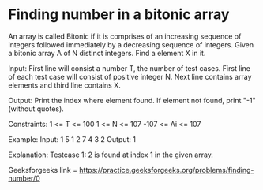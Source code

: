 # Finding number in a bitonic array
An array is called Bitonic if it is comprises of an increasing sequence of integers followed immediately by a decreasing sequence of integers.
Given a bitonic array A of N distinct integers. Find a element X in it.

Input:
First line will consist  a number T, the number of test cases. First line of each test case will consist of positive integer N. Next line contains array elements and third line contains X.

Output:
Print the index where element found. If element not found, print "-1" (without quotes).

Constraints:
1 <= T <= 100
1 <= N <= 107
-107 <= Ai <= 107

Example:
Input:
1
5
1 2 7 4 3
2
Output:
1

Explanation:
Testcase 1: 2 is found at index 1 in the given array.

Geeksforgeeks link = https://practice.geeksforgeeks.org/problems/finding-number/0